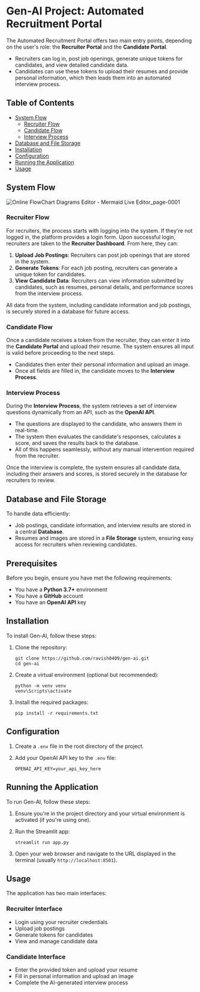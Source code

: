 

# Gen-AI Project: Automated Recruitment Portal

The Automated Recruitment Portal offers two main entry points, depending on the user's role: the **Recruiter Portal** and the **Candidate Portal**.

- Recruiters can log in, post job openings, generate unique tokens for candidates, and view detailed candidate data.
- Candidates can use these tokens to upload their resumes and provide personal information, which then leads them into an automated interview process.

## Table of Contents
- [System Flow](#system-flow)
  - [Recruiter Flow](#recruiter-flow)
  - [Candidate Flow](#candidate-flow)
  - [Interview Process](#interview-process)
- [Database and File Storage](#database-and-file-storage)
- [Installation](#installation)
- [Configuration](#configuration)
- [Running the Application](#running-the-application)
- [Usage](#usage)

## System Flow

![Online FlowChart   Diagrams Editor - Mermaid Live Editor_page-0001](https://github.com/user-attachments/assets/3abba203-4225-4b71-b08e-99d6e5ad9410) 

### Recruiter Flow

For recruiters, the process starts with logging into the system. If they're not logged in, the platform provides a login form. Upon successful login, recruiters are taken to the **Recruiter Dashboard**. From here, they can:

1. **Upload Job Postings**: Recruiters can post job openings that are stored in the system.
2. **Generate Tokens**: For each job posting, recruiters can generate a unique token for candidates.
3. **View Candidate Data**: Recruiters can view information submitted by candidates, such as resumes, personal details, and performance scores from the interview process.

All data from the system, including candidate information and job postings, is securely stored in a database for future access.

### Candidate Flow

Once a candidate receives a token from the recruiter, they can enter it into the **Candidate Portal** and upload their resume. The system ensures all input is valid before proceeding to the next steps.

- Candidates then enter their personal information and upload an image.
- Once all fields are filled in, the candidate moves to the **Interview Process**.

### Interview Process

During the **Interview Process**, the system retrieves a set of interview questions dynamically from an API, such as the **OpenAI API**.

- The questions are displayed to the candidate, who answers them in real-time.
- The system then evaluates the candidate's responses, calculates a score, and saves the results back to the database.
- All of this happens seamlessly, without any manual intervention required from the recruiter.

Once the interview is complete, the system ensures all candidate data, including their answers and scores, is stored securely in the database for recruiters to review.

## Database and File Storage

To handle data efficiently:

- Job postings, candidate information, and interview results are stored in a central **Database**.
- Resumes and images are stored in a **File Storage** system, ensuring easy access for recruiters when reviewing candidates.

## Prerequisites

Before you begin, ensure you have met the following requirements:
* You have a **Python 3.7+** environment
* You have a **GitHub** account
* You have an **OpenAI API** key

## Installation

To install Gen-AI, follow these steps:

1. Clone the repository:
   ```
   git clone https://github.com/ravish0409/gen-ai.git
   cd gen-ai
   ```

2. Create a virtual environment (optional but recommended):
   ```
   python -m venv venv
   venv\Scripts\activate
   ```

3. Install the required packages:
   ```
   pip install -r requirements.txt
   ```

## Configuration

1. Create a `.env` file in the root directory of the project.

2. Add your OpenAI API key to the `.env` file:
   ```
   OPENAI_API_KEY=your_api_key_here
   ```

## Running the Application

To run Gen-AI, follow these steps:

1. Ensure you're in the project directory and your virtual environment is activated (if you're using one).

2. Run the Streamlit app:
   ```
   streamlit run app.py
   ```

3. Open your web browser and navigate to the URL displayed in the terminal (usually `http://localhost:8501`).

## Usage

The application has two main interfaces:

### Recruiter Interface
- Login using your recruiter credentials
- Upload job postings
- Generate tokens for candidates
- View and manage candidate data

### Candidate Interface
- Enter the provided token and upload your resume
- Fill in personal information and upload an image
- Complete the AI-generated interview process

